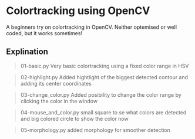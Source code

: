 # Colortracking using OpenCV

A beginners try on colortracking in OpenCV. Neither optemised or well coded, but it works sometimes!

## Explination

> 01-basic.py
Very basic colortracking using a fixed color range in HSV

> 02-highlight.py
Added hightlight of the biggest detected contour and adding its center coordinates

> 03-change_color.py
Added posibility to change the color range by clicking the color in the window

> 04-mouse_and_color.py
small square to se what colors are detected and big colored circle to show the color now

> 05-morphology.py
added morphology for smoother detection
